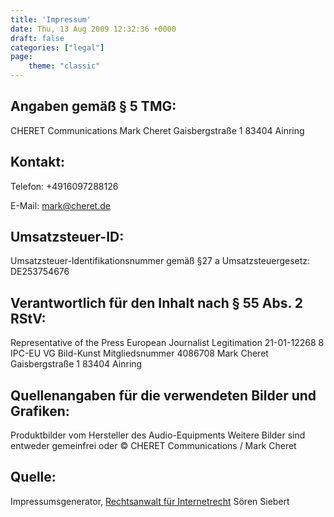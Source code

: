 ```yaml
---
title: 'Impressum'
date: Thu, 13 Aug 2009 12:32:36 +0000
draft: false
categories: ["legal"]
page:
    theme: "classic"
---
```


## Angaben gemäß § 5 TMG:

CHERET Communications Mark Cheret Gaisbergstraße 1 83404 Ainring

## Kontakt:

Telefon: +4916097288126

E-Mail: mark@cheret.de

## Umsatzsteuer-ID:

Umsatzsteuer-Identifikationsnummer gemäß §27 a Umsatzsteuergesetz: DE253754676

## Verantwortlich für den Inhalt nach § 55 Abs. 2 RStV:

Representative of the Press European Journalist Legitimation 21-01-12268 8 IPC-EU VG Bild-Kunst Mitgliedsnummer 4086708 Mark Cheret Gaisbergstraße 1 83404 Ainring

## Quellenangaben für die verwendeten Bilder und Grafiken:

Produktbilder vom Hersteller des Audio-Equipments Weitere Bilder sind entweder gemeinfrei oder © CHERET Communications / Mark Cheret

## Quelle:
Impressumsgenerator, [Rechtsanwalt für Internetrecht](http://www.e-recht24.de) Sören Siebert
